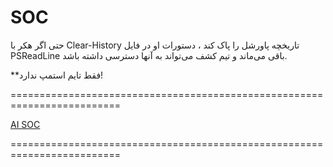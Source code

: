 # SOC

حتی اگر هکر با Clear-History تاریخچه پاورشل را پاک کند ، دستورات او در فایل PSReadLine باقی می‌ماند و تیم کشف می‌تواند به آنها دسترسی داشته باشد.

**فقط تایم استمپ ندارد!



=========================================================================


[ AI SOC ](https://underdefense.com/)

=========================================================================

